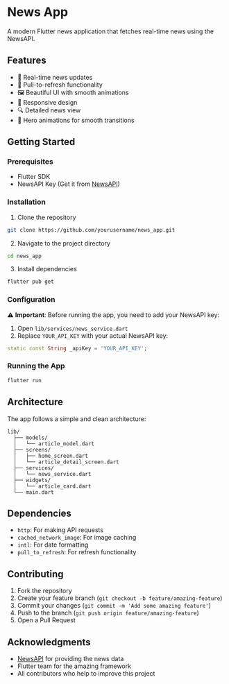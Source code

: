 # News App

A modern Flutter news application that fetches real-time news using the NewsAPI.

## Features

- 📰 Real-time news updates
- 🔄 Pull-to-refresh functionality
- 🖼️ Beautiful UI with smooth animations
- 📱 Responsive design
- 🔍 Detailed news view
- 💫 Hero animations for smooth transitions


## Getting Started

### Prerequisites

- Flutter SDK
- NewsAPI Key (Get it from [NewsAPI](https://newsapi.org/))

### Installation

1. Clone the repository
```bash
git clone https://github.com/yourusername/news_app.git
```

2. Navigate to the project directory
```bash
cd news_app
```

3. Install dependencies
```bash
flutter pub get
```

### Configuration

⚠️ **Important**: Before running the app, you need to add your NewsAPI key:

1. Open `lib/services/news_service.dart`
2. Replace `YOUR_API_KEY` with your actual NewsAPI key:
```dart
static const String _apiKey = 'YOUR_API_KEY';
```

### Running the App

```bash
flutter run
```

## Architecture

The app follows a simple and clean architecture:

```
lib/
  ├── models/
  │   └── article_model.dart
  ├── screens/
  │   ├── home_screen.dart
  │   └── article_detail_screen.dart
  ├── services/
  │   └── news_service.dart
  ├── widgets/
  │   └── article_card.dart
  └── main.dart
```

## Dependencies

- `http`: For making API requests
- `cached_network_image`: For image caching
- `intl`: For date formatting
- `pull_to_refresh`: For refresh functionality

## Contributing

1. Fork the repository
2. Create your feature branch (`git checkout -b feature/amazing-feature`)
3. Commit your changes (`git commit -m 'Add some amazing feature'`)
4. Push to the branch (`git push origin feature/amazing-feature`)
5. Open a Pull Request


## Acknowledgments

- [NewsAPI](https://newsapi.org/) for providing the news data
- Flutter team for the amazing framework
- All contributors who help to improve this project
